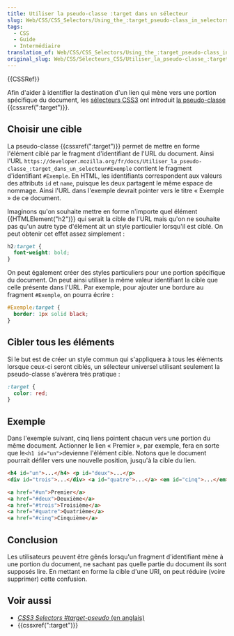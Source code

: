 ```yaml
---
title: Utiliser la pseudo-classe :target dans un sélecteur
slug: Web/CSS/CSS_Selectors/Using_the_:target_pseudo-class_in_selectors
tags:
  - CSS
  - Guide
  - Intermédiaire
translation_of: Web/CSS/CSS_Selectors/Using_the_:target_pseudo-class_in_selectors
original_slug: Web/CSS/Sélecteurs_CSS/Utiliser_la_pseudo-classe_:target_dans_un_selecteur
---
```

{{CSSRef}}

Afin d'aider à identifier la destination d'un lien qui mène vers une portion spécifique du document, les [sélecteurs CSS3](https://www.w3.org/TR/css3-selectors/#target-pseudo) ont introduit [la pseudo-classe](/fr/docs/Web/CSS/Pseudo-classes) {{cssxref(":target")}}.

## Choisir une cible

La pseudo-classe {{cssxref(":target")}} permet de mettre en forme l'élément ciblé par le fragment d'identifiant de l'URL du document. Ainsi l'URL `https://developer.mozilla.org/fr/docs/Utiliser_la_pseudo-classe_:target_dans_un_selecteur#Exemple` contient le fragment d'identifiant `#Exemple`. En HTML, les identifiants correspondent aux valeurs des attributs `id` et `name`, puisque les deux partagent le même espace de nommage. Ainsi l'URL dans l'exemple devrait pointer vers le titre « Exemple » de ce document.

Imaginons qu'on souhaite mettre en forme n'importe quel élément {{HTMLElement("h2")}} qui serait la cible de l'URL mais qu'on ne souhaite pas qu'un autre type d'élément ait un style particulier lorsqu'il est ciblé. On peut obtenir cet effet assez simplement :

```css
h2:target {
  font-weight: bold;
}
```

On peut également créer des styles particuliers pour une portion spécifique du document. On peut ainsi utiliser la même valeur identifiant la cible que celle présente dans l'URL. Par exemple, pour ajouter une bordure au fragment `#Exemple`, on pourra écrire :

```css
#Exemple:target {
  border: 1px solid black;
}
```

## Cibler tous les éléments

Si le but est de créer un style commun qui s'appliquera à tous les éléments lorsque ceux-ci seront ciblés, un sélecteur universel utilisant seulement la pseudo-classe s'avèrera très pratique&nbsp;:

```css
:target {
  color: red;
}
```

## Exemple

Dans l'exemple suivant, cinq liens pointent chacun vers une portion du même document. Actionner le lien « Premier », par exemple, fera en sorte que le` <h1 id="un"> `devienne l'élément cible. Notons que le document pourrait défiler vers une nouvelle position, jusqu'à la cible du lien.

```html
<h4 id="un">...</h4> <p id="deux">...</p>
<div id="trois">...</div> <a id="quatre">...</a> <em id="cinq">...</em>

<a href="#un">Premier</a>
<a href="#deux">Deuxième</a>
<a href="#trois">Troisième</a>
<a href="#quatre">Quatrième</a>
<a href="#cinq">Cinquième</a>
```

## Conclusion

Les utilisateurs peuvent être gênés lorsqu'un fragment d'identifiant mène à une portion du document, ne sachant pas quelle partie du document ils sont supposés lire. En mettant en forme la cible d'une URI, on peut réduire (voire supprimer) cette confusion.

## Voir aussi

- [_CSS3 Selectors #target-pseudo_ (en anglais)](https://www.w3.org/TR/css3-selectors/#target-pseudo)
- {{cssxref(":target")}}
